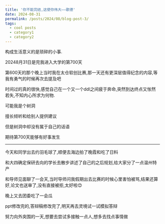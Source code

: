 ```yaml
---
title: '你不能完结,这使你伟大——歌德'
date: 2024-08-31
permalink: /posts/2024/08/blog-post-3/
tags:
  - cool posts
  - category1
  - category2
---
```



构成生活意义的是琐碎的小事.

20248月31日是完我进入大学的第700天

第600天的那个晚上当时我在太仓软创比赛,那一天还有更深层值得纪念的内容,等我有勇气的时候再次去提及吧

时间过的真的很快,感觉自己在一个又一个ddl之间疲于奔命,突然到达终点又怅然若失,不知内心所求为何物.

可能我是个树洞

擅长倾听和给别人提供建议

但是树洞中却没有属于自己的话语

期待第700天能够有好事发生

---
今天和同学出去约羽毛球了,顺便去海边拍了晚霞和吃了日料

和大四确定保研去向的学长去散步讲述了自己的之后规划,给大家分了一点温州特产

和导师见面聊了一会天,当时导师问我假期出去比赛的时候心里害怕被骂,结果还算好,论文也送审了,没有直接被拒,太好啦😊

晚上又去团委吃了一会瓜

ppt修改完的,答辩稿修改完了,明天再去灵境试一试模拟答辩

努力向外突围的一天,想要去尝试多接触一点人,想多去找点事情做



